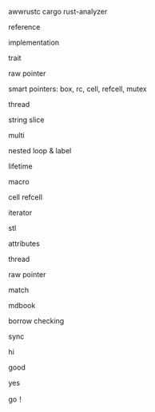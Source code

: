 awwrustc
cargo
rust-analyzer

reference

implementation

trait

raw pointer

smart pointers:
box, rc, cell, refcell, mutex

thread

string slice

multi

nested loop & label

lifetime

macro

cell refcell

iterator

stl

attributes

thread

raw pointer

match

mdbook

borrow checking

sync

hi

good

yes

go！
